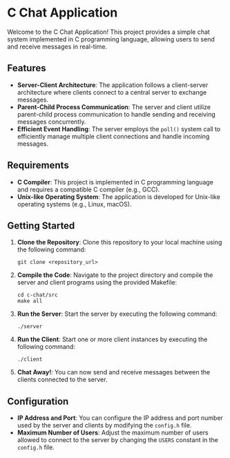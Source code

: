 # C Chat Application

Welcome to the C Chat Application! This project provides a simple chat system implemented in C programming language, allowing users to send and receive messages in real-time.

## Features

- **Server-Client Architecture**: The application follows a client-server architecture where clients connect to a central server to exchange messages.
- **Parent-Child Process Communication**: The server and client utilize parent-child process communication to handle sending and receiving messages concurrently.
- **Efficient Event Handling**: The server employs the `poll()` system call to efficiently manage multiple client connections and handle incoming messages.

## Requirements

- **C Compiler**: This project is implemented in C programming language and requires a compatible C compiler (e.g., GCC).
- **Unix-like Operating System**: The application is developed for Unix-like operating systems (e.g., Linux, macOS).

## Getting Started

1. **Clone the Repository**: Clone this repository to your local machine using the following command:

    ```
    git clone <repository_url>
    ```

2. **Compile the Code**: Navigate to the project directory and compile the server and client programs using the provided Makefile:

    ```
    cd c-chat/src
    make all
    ```

3. **Run the Server**: Start the server by executing the following command:

    ```
    ./server
    ```

4. **Run the Client**: Start one or more client instances by executing the following command:

    ```
    ./client
    ```

5. **Chat Away!**: You can now send and receive messages between the clients connected to the server.

## Configuration

- **IP Address and Port**: You can configure the IP address and port number used by the server and clients by modifying the `config.h` file.
- **Maximum Number of Users**: Adjust the maximum number of users allowed to connect to the server by changing the `USERS` constant in the `config.h` file.